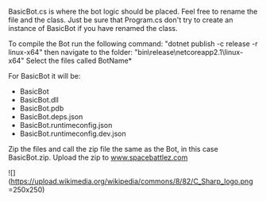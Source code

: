 BasicBot.cs is where the bot logic should be placed.
Feel free to rename the file and the class.
Just be sure that Program.cs don't try to create an instance of BasicBot if you have renamed the class.

To compile the Bot run the following command: "dotnet publish -c release -r linux-x64"
then navigate to the folder: "bin\release\netcoreapp2.1\linux-x64\"
Select the files called BotName*

For BasicBot it will be:
- BasicBot
- BasicBot.dll
- BasicBot.pdb
- BasicBot.deps.json
- BasicBot.runtimeconfig.json
- BasicBot.runtimeconfig.dev.json

Zip the files and call the zip file the same as the Bot, in this case BasicBot.zip.
Upload the zip to www.spacebattlez.com

![](https://upload.wikimedia.org/wikipedia/commons/8/82/C_Sharp_logo.png =250x250)

